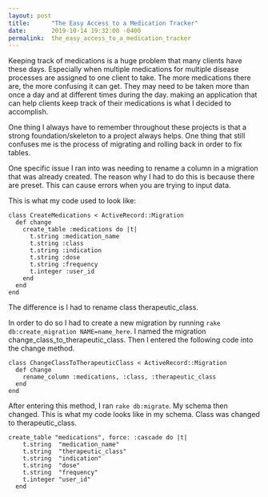 ```yaml
---
layout: post
title:      "The Easy Access to a Medication Tracker"
date:       2019-10-14 19:32:00 -0400
permalink:  the_easy_access_to_a_medication_tracker
---
```



Keeping track of medications is a huge problem that many clients have these days. Especially when multiple medications for multiple disease processes are assigned to one client to take.  The more medications there are, the more confusing it can get. They may need to be taken more than once a day and at different times during the day. making an application that can help clients keep track of their medications is what I decided to accomplish.

One thing I always have to remember throughout these projects is that a strong foundation/skeleton to a project always helps. One thing that still confuses me is the process of migrating and rolling back in order to fix tables. 

One specific issue I ran into was needing to rename a column in a migration that was already created. The reason why I had to do this is because there are preset. This can cause errors when you are trying to input data.

This is what my code used to look like:

```
class CreateMedications < ActiveRecord::Migration
  def change
    create_table :medications do |t|
      t.string :medication_name
      t.string :class
      t.string :indication
      t.string :dose
      t.string :frequency
      t.integer :user_id
    end
  end
end
```

The difference is I had to rename class therapeutic_class.

In order to do so I had to create a new migration by running `rake db:create_migration NAME=name_here`. I named the migration change_class_to_therapeutic_class. Then I entered the following code into the change method. 

```
class ChangeClassToTherapeuticClass < ActiveRecord::Migration
  def change
    rename_column :medications, :class, :therapeutic_class
  end
end
```

After entering this method, I ran `rake db:migrate`. My schema then changed.
This is what my code looks like in my schema. Class was changed to therapeutic_class.

```
create_table "medications", force: :cascade do |t|
    t.string  "medication_name"
    t.string  "therapeutic_class"
    t.string  "indication"
    t.string  "dose"
    t.string  "frequency"
    t.integer "user_id"
  end
```

